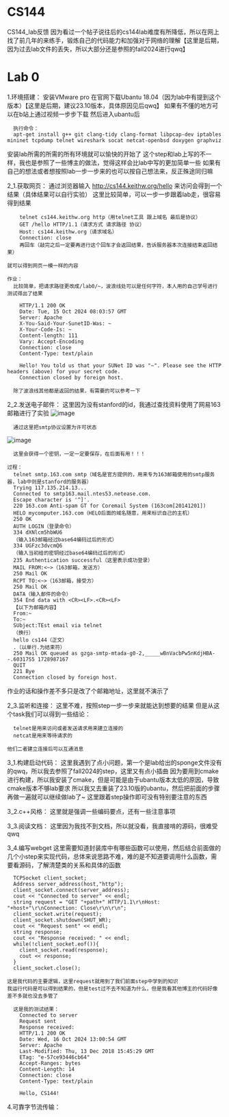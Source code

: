 # CS144
CS144_lab反馈
因为看过一个帖子说往后的cs144lab难度有所降低，所以在网上找了前几年的来练手，锻炼自己的代码能力和加强对于网络的理解【这里是后期，因为过去lab文件的丢失，所以大部分还是参照的fall2024进行qwq】

# Lab 0
1.环境搭建：
  安装VMware pro 在官网下载Ubantu 18.04（因为lab中有提到这个版本）【这里是后期，建议23.10版本，具体原因见后qwq】
  如果有不懂的地方可以在b站上通过视频一步步下载
  然后进入ubantu后
  
      执行命令：
      apt-get install g++ git clang-tidy clang-format libpcap-dev iptables mininet tcpdump telnet wireshark socat netcat-openbsd doxygen graphviz
        
  安装lab所需的所需的所有环境就可以愉快的开始了
  这个step和lab上写的不一样，我也是参照了一些博主的做法，觉得这样会比lab中写的更加简单一些
  如果有自己的想法或者想按照lab一步一步来的也可以按自己想法来，反正殊途同归嘛

2_1.获取网页：
    通过浏览器输入 http://cs144.keithw.org/hello 来访问会得到一个结果（具体结果可以自行实验）
    这里比较简单，可以一步一步跟着lab走，很容易得到结果
    
        telnet cs144.keithw.org http（用telnet工具 跟上域名 最后是协议）
        GET /hello HTTP/1.1（请求方式 请求路径 协议）
        Host: cs144.keithw.org（请求域名）
        Connection: close
        再回车（敲完之后一定要再进行这个回车才会返回结果，告诉服务器本次连接结束返回结果）
    
    就可以得到网页一模一样的内容

    作业：
      比较简单，把请求路径更改成/lab0/~，波浪线处可以是任何字符，本人用的自己学号进行测试得出了结果
      
        HTTP/1.1 200 OK
        Date: Tue, 15 Oct 2024 08:03:57 GMT
        Server: Apache
        X-You-Said-Your-SunetID-Was: ~
        X-Your-Code-Is: ~
        Content-length: 111
        Vary: Accept-Encoding
        Connection: close
        Content-Type: text/plain
        
        Hello! You told us that your SUNet ID was "~". Please see the HTTP headers (above) for your secret code.
        Connection closed by foreign host.
        
      除了波浪线其他都是返回的结果，有需要的可以参考一下

2_2.发送电子邮件：
    这里因为没有stanford的id，我通过查找资料使用了网易163邮箱进行了实验
    ![image](https://github.com/user-attachments/assets/05fdff8d-ca72-470b-82fc-1e6aa5c9682a)
    
      通过这里把smtp协议设置为许可状态
    
  ![image](https://github.com/user-attachments/assets/4e780c47-c224-4e08-810c-0c9c08dafe7a)
    
      这里会获得一个密钥，一定一定要保存，在后面有用！！！
    
    过程：
      telnet smtp.163.com smtp（域名是官方提供的，用来专为163邮箱使用的smtp服务器，lab中则是stanford的服务器）
      Trying 117.135.214.13...
      Connected to smtp163.mail.ntes53.netease.com.
      Escape character is '^]'.
      220 163.com Anti-spam GT for Coremail System (163com[20141201])
      HELO mycomputer.163.com（HELO后面的域名随意，用来标识自己的主机）
      250 OK
      AUTH LOGIN（登录命令）
      334 dXNlcm5hbWU6
      （输入163邮箱经过base64编码过后的形式）
      334 UGFzc3dvcmQ6
      （输入当初给的密钥经过base64编码过后的形式）
      235 Authentication successful（这里表示成功登录）
      MAIL FROM:<~>（163邮箱，发送方）
      250 Mail OK
      RCPT TO:<~>（163邮箱，接受方）
      250 Mail OK
      DATA（输入邮件的命令）
      354 End data with <CR><LF>.<CR><LF>
      【以下为邮箱内容】
      From:~
      To:~
      SUbject:TEst email via telnet
      （换行）
      hello cs144（正文）
      .（以单行.为结束符）
      250 Mail OK queued as gzga-smtp-mtada-g0-2,_____wBnVacbPw5nKdjHBA--.60317S5 1728987167
      QUIT
      221 Bye
      Connection closed by foreign host.

  作业的话和操作差不多只是改了个邮箱地址，这里就不演示了

2_3.监听和连接：
    这里不难，按照step一步一步来就能达到想要的结果
    但是从这个task我们可以得到一些结论：
    
      telnet是用来访问或者发送请求用来建立连接的
      netcat是用来等待请求的

    他们二者建立连接后可以互通消息

3_1.构建启动代码：
    这里我遇到了点小问题，第一个是lab给出的sponge文件没有的qwq，所以我去参照了fall2024的step，这里又有点小插曲
    因为要用到cmake进行构建，所以我安装了cmake，但是可能是由于ubantu版本太低的原因，导致cmake版本不够lab要求
    所以我又去重装了23.10版的ubantu，然后把前面的步骤再做一遍就可以继续做lab了~
    这里跟着step操作即可没有特别要注意的东西

3_2.c++风格：
    这里就是强调一些编码要点，还有一些注意事项

3_3.阅读文档：
    这里因为我找不到文档，所以就没看，我直接啃的源码，很难受qwq

3_4.编写webget
    这里需要知道封装库中有哪些函数可以使用，然后结合前面做的几个小step来实现代码，总体来说思路不难，难的是不知道要调用什么函数，需要看源码，了解清楚类的关系和具体的函数

      TCPSocket client_socket;
      Address server_address(host,"http");
      client_socket.connect(server_address);
      cout << "Connected to server" << endl;
      string request = "GET "+path+" HTTP/1.1\r\nHost: "+host+"\r\nConnection: Close\r\n\r\n";
      client_socket.write(request);
      client_socket.shutdown(SHUT_WR);
      cout << "Request sent" << endl;
      string response;
      cout << "Response received: " << endl;
      while(!client_socket.eof()){
    	client_socket.read(response);
    	cout << response;
      }
      client_socket.close();

    这是我代码的主要逻辑，这里request就用到了我们前面step中学到的知识
    我运行代码是可以得到结果的，但是test过不去不知道为什么，但是我看其他博主的代码好像差不多就也没去多管了

      这是我的测试结果：
        Connected to server
        Request sent
        Response received: 
        HTTP/1.1 200 OK
        Date: Wed, 16 Oct 2024 13:00:54 GMT
        Server: Apache
        Last-Modified: Thu, 13 Dec 2018 15:45:29 GMT
        ETag: "e-57ce93446cb64"
        Accept-Ranges: bytes
        Content-Length: 14
        Connection: close
        Content-Type: text/plain
        
        Hello, CS144!

4.可靠字节流传输：
  






      
